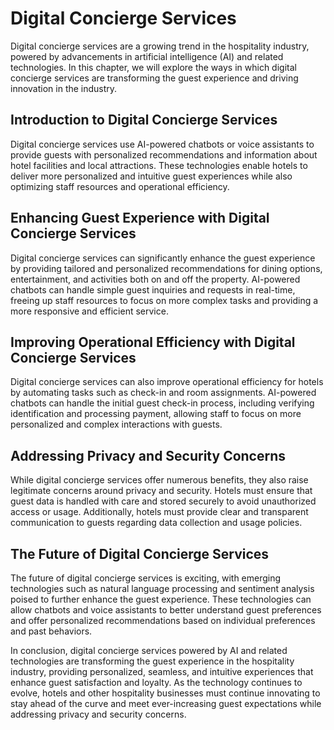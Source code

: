 Digital Concierge Services
================================================================================

Digital concierge services are a growing trend in the hospitality industry, powered by advancements in artificial intelligence (AI) and related technologies. In this chapter, we will explore the ways in which digital concierge services are transforming the guest experience and driving innovation in the industry.

Introduction to Digital Concierge Services
------------------------------------------

Digital concierge services use AI-powered chatbots or voice assistants to provide guests with personalized recommendations and information about hotel facilities and local attractions. These technologies enable hotels to deliver more personalized and intuitive guest experiences while also optimizing staff resources and operational efficiency.

Enhancing Guest Experience with Digital Concierge Services
----------------------------------------------------------

Digital concierge services can significantly enhance the guest experience by providing tailored and personalized recommendations for dining options, entertainment, and activities both on and off the property. AI-powered chatbots can handle simple guest inquiries and requests in real-time, freeing up staff resources to focus on more complex tasks and providing a more responsive and efficient service.

Improving Operational Efficiency with Digital Concierge Services
----------------------------------------------------------------

Digital concierge services can also improve operational efficiency for hotels by automating tasks such as check-in and room assignments. AI-powered chatbots can handle the initial guest check-in process, including verifying identification and processing payment, allowing staff to focus on more personalized and complex interactions with guests.

Addressing Privacy and Security Concerns
----------------------------------------

While digital concierge services offer numerous benefits, they also raise legitimate concerns around privacy and security. Hotels must ensure that guest data is handled with care and stored securely to avoid unauthorized access or usage. Additionally, hotels must provide clear and transparent communication to guests regarding data collection and usage policies.

The Future of Digital Concierge Services
----------------------------------------

The future of digital concierge services is exciting, with emerging technologies such as natural language processing and sentiment analysis poised to further enhance the guest experience. These technologies can allow chatbots and voice assistants to better understand guest preferences and offer personalized recommendations based on individual preferences and past behaviors.

In conclusion, digital concierge services powered by AI and related technologies are transforming the guest experience in the hospitality industry, providing personalized, seamless, and intuitive experiences that enhance guest satisfaction and loyalty. As the technology continues to evolve, hotels and other hospitality businesses must continue innovating to stay ahead of the curve and meet ever-increasing guest expectations while addressing privacy and security concerns.
